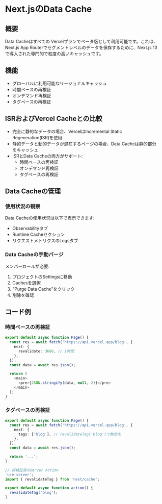 # Next.jsのData Cache

## 概要

Data Cacheはすべての Vercelプランでベータ版として利用可能です。これは、Next.js App Routerでセグメントレベルのデータを保存するために、Next.js 13で導入された専門的で粒度の高いキャッシュです。

## 機能

- グローバルに利用可能なリージョナルキャッシュ
- 時間ベースの再検証
- オンデマンド再検証
- タグベースの再検証

## ISRおよびVercel Cacheとの比較

- 完全に静的なデータの場合、VercelはIncremental Static Regeneration(ISR)を使用
- 静的データと動的データが混在するページの場合、Data Cacheは静的部分をキャッシュ
- ISRとData Cacheの両方がサポート:
  - 時間ベースの再検証
  - オンデマンド再検証
  - タグベースの再検証

## Data Cacheの管理

### 使用状況の観察

Data Cacheの使用状況は以下で表示できます:

- Observabilityタブ
- Runtime Cacheセクション
- リクエストメトリクスのLogsタブ

### Data Cacheの手動パージ

メンバーロールが必要:

1. プロジェクトのSettingsに移動
2. Cachesを選択
3. "Purge Data Cache"をクリック
4. 削除を確認

## コード例

### 時間ベースの再検証

```typescript
export default async function Page() {
  const res = await fetch('https://api.vercel.app/blog', {
    next: {
      revalidate: 3600, // 1時間
    },
  });
  const data = await res.json();

  return (
    <main>
      <pre>{JSON.stringify(data, null, 2)}</pre>
    </main>
  );
}
```

### タグベースの再検証

```typescript
export default async function Page() {
  const res = await fetch('https://api.vercel.app/blog', {
    next: {
      tags: ['blog'], // revalidateTag('blog')で無効化
    },
  });
  const data = await res.json();

  return '...';
}

// 再検証用のServer Action
'use server';
import { revalidateTag } from 'next/cache';

export default async function action() {
  revalidateTag('blog');
}
```
